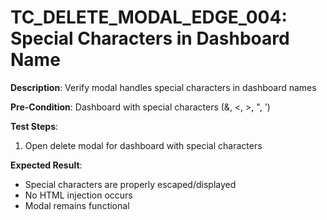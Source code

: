 # TC_DELETE_MODAL_EDGE_004: Special Characters in Dashboard Name

**Description**: Verify modal handles special characters in dashboard names

**Pre-Condition**: Dashboard with special characters (&, <, >, ", ')

**Test Steps**:
1. Open delete modal for dashboard with special characters

**Expected Result**:
- Special characters are properly escaped/displayed
- No HTML injection occurs
- Modal remains functional
